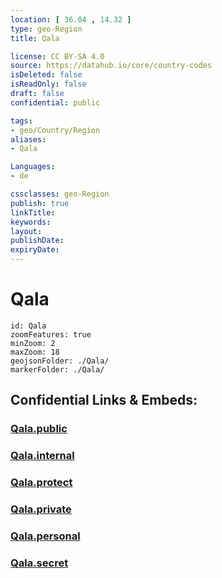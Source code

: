 ```yaml
---
location: [ 36.04 , 14.32 ] 
type: geo-Region
title: Qala

license: CC BY-SA 4.0
source: https://datahub.io/core/country-codes
isDeleted: false
isReadOnly: false
draft: false
confidential: public

tags:
- geo/Country/Region
aliases:
- Qala

Languages:
- de

cssclasses: geo-Region
publish: true
linkTitle: 
keywords: 
layout: 
publishDate: 
expiryDate: 
---
```


# Qala

```leaflet
id: Qala
zoomFeatures: true 
minZoom: 2 
maxZoom: 18
geojsonFolder: ./Qala/
markerFolder: ./Qala/
```


## Confidential Links & Embeds: 

### [Qala.public](/_public/\Earth\Continent\Europe\Europe~South\Malta\Regions~Malta\Għawdex\counties~GħawdexQala.public.md) 

### [Qala.internal](/_internal/\Earth\Continent\Europe\Europe~South\Malta\Regions~Malta\Għawdex\counties~GħawdexQala.internal.md) 

### [Qala.protect](/_protect/\Earth\Continent\Europe\Europe~South\Malta\Regions~Malta\Għawdex\counties~GħawdexQala.protect.md) 

### [Qala.private](/_private/\Earth\Continent\Europe\Europe~South\Malta\Regions~Malta\Għawdex\counties~GħawdexQala.private.md) 

### [Qala.personal](/_personal/\Earth\Continent\Europe\Europe~South\Malta\Regions~Malta\Għawdex\counties~GħawdexQala.personal.md) 

### [Qala.secret](/_secret/\Earth\Continent\Europe\Europe~South\Malta\Regions~Malta\Għawdex\counties~GħawdexQala.secret.md)

